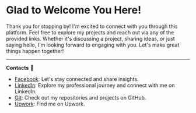 # Glad to Welcome You Here!

Thank you for stopping by! I'm excited to connect with you through this platform. Feel free to explore my projects and reach out via any of the provided links. Whether it's discussing a project, sharing ideas, or just saying hello, I'm looking forward to engaging with you. Let's make great things happen together!

---

**Contacts** 👀
- [Facebook](https://www.facebook.com/konstantin.chalets/): Let's stay connected and share insights.
- [LinkedIn](https://www.linkedin.com/in/kanstantsin-halets-b14878205/): Explore my professional journey and connect with me on LinkedIn.
- [Git](https://github.com/bykota): Check out my repositories and projects on GitHub.
- [Upwork](https://www.upwork.com/freelancers/~013f8d67d6a7865153): Find me on Upwork.
